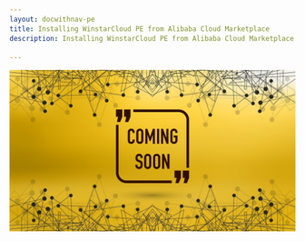 ```yaml
---
layout: docwithnav-pe
title: Installing WinstarCloud PE from Alibaba Cloud Marketplace
description: Installing WinstarCloud PE from Alibaba Cloud Marketplace

---
```


![image](/images/coming-soon.jpg)
